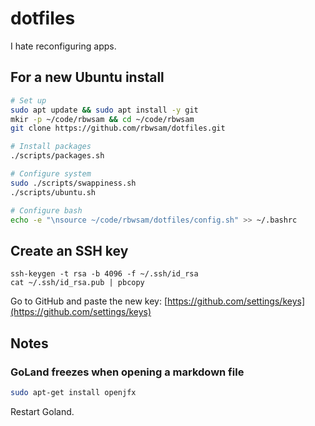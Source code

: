 # dotfiles

I hate reconfiguring apps.

## For a new Ubuntu install

```bash
# Set up
sudo apt update && sudo apt install -y git
mkir -p ~/code/rbwsam && cd ~/code/rbwsam
git clone https://github.com/rbwsam/dotfiles.git

# Install packages
./scripts/packages.sh

# Configure system
sudo ./scripts/swappiness.sh
./scripts/ubuntu.sh

# Configure bash
echo -e "\nsource ~/code/rbwsam/dotfiles/config.sh" >> ~/.bashrc
```

## Create an SSH key

```
ssh-keygen -t rsa -b 4096 -f ~/.ssh/id_rsa
cat ~/.ssh/id_rsa.pub | pbcopy
```

Go to GitHub and paste the new key: [https://github.com/settings/keys](https://github.com/settings/keys)

## Notes

### GoLand freezes when opening a markdown file

```bash
sudo apt-get install openjfx
```

Restart Goland.
